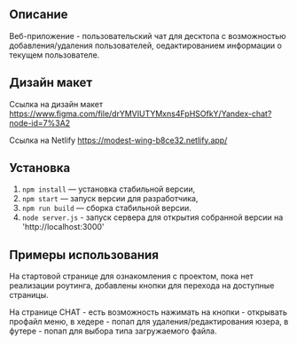 ## Описание

Веб-приложение - пользовательский чат для десктопа с возможностью добавления/удаления пользователей, оедактированием информации о текущем пользователе. 

## Дизайн макет 
Ссылка на дизайн макет https://www.figma.com/file/drYMVIUTYMxns4FpHSOfkY/Yandex-chat?node-id=7%3A2

Ссылка на Netlify https://modest-wing-b8ce32.netlify.app/

## Установка

1. `npm install` — установка стабильной версии,
2. `npm start` — запуск версии для разработчика,
3. `npm run build` — сборка стабильной версии. 
4. `node server.js` - запуск сервера для открытия собранной версии на 'http://localhost:3000' 

## **Примеры использования**

На стартовой странице для ознакомления с проектом, пока нет реализации роутинга, добавлены кнопки для перехода на доступные страницы. 

На странице CHAT - есть возможность нажимать на кнопки - открывать профайл меню, в хедере - попап для удаления/редактирования юзера, в футере - попап для выбора типа загружаемого файла. 

